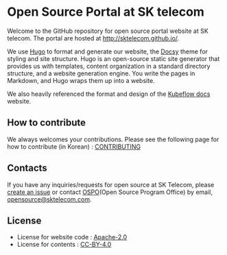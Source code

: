 # Open Source Portal at SK telecom

Welcome to the GitHub repository for open source portal website at SK telecom. The portal are hosted at http://sktelecom.github.io/. 

We use [Hugo](https://gohugo.io/) to format and generate our website, the [Docsy](https://github.com/google/docsy) theme for styling and site structure. Hugo is an open-source static site generator that provides us with templates, content organization in a standard directory structure, and a website generation engine. You write the pages in Markdown, and Hugo wraps them up into a website.

We also heavily referenced the format and design of the [Kubeflow docs](https://github.com/kubeflow/website) website.

## How to contribute

We always welcomes your contributions. Please see the following page for how to contribute (in Korean) : [CONTRIBUTING](CONTRIBUTING.md)

## Contacts

If you have any inquiries/requests for open source at SK Telecom, please [create an issue](https://github.com/sktelecom/sktelecom.github.io/issues/new) or contact [OSPO](https://sktelecom.github.io/about/ospo/)(Open Source Program Office) by email, opensource@sktelecom.com.

## License

* License for website code : [Apache-2.0](./themes/docsy/LICENSE)
* License for contents : [CC-BY-4.0](./LICENSE)

